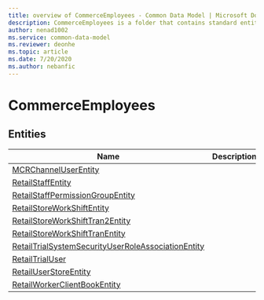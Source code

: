 ```yaml
---
title: overview of CommerceEmployees - Common Data Model | Microsoft Docs
description: CommerceEmployees is a folder that contains standard entities related to the Common Data Model.
author: nenad1002
ms.service: common-data-model
ms.reviewer: deonhe
ms.topic: article
ms.date: 7/20/2020
ms.author: nebanfic
---
```


# CommerceEmployees


## Entities

|Name|Description|
|---|---|
|[MCRChannelUserEntity](MCRChannelUserEntity.md)||
|[RetailStaffEntity](RetailStaffEntity.md)||
|[RetailStaffPermissionGroupEntity](RetailStaffPermissionGroupEntity.md)||
|[RetailStoreWorkShiftEntity](RetailStoreWorkShiftEntity.md)||
|[RetailStoreWorkShiftTran2Entity](RetailStoreWorkShiftTran2Entity.md)||
|[RetailStoreWorkShiftTranEntity](RetailStoreWorkShiftTranEntity.md)||
|[RetailTrialSystemSecurityUserRoleAssociationEntity](RetailTrialSystemSecurityUserRoleAssociationEntity.md)||
|[RetailTrialUser](RetailTrialUser.md)||
|[RetailUserStoreEntity](RetailUserStoreEntity.md)||
|[RetailWorkerClientBookEntity](RetailWorkerClientBookEntity.md)||
